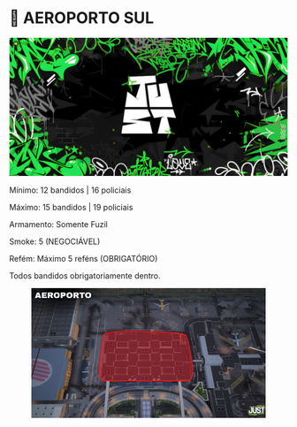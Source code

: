 # 🚧 AEROPORTO SUL

![](../.gitbook/assets/bannerjust.png)

Mínimo: 12 bandidos | 16 policiais

Máximo: 15 bandidos | 19 policiais

Armamento: Somente Fuzil

Smoke: 5 (NEGOCIÁVEL)

Refém: Máximo 5 reféns (OBRIGATÓRIO)

Todos bandidos obrigatoriamente dentro.

<figure><img src="../.gitbook/assets/Captura de tela 2025-07-25 220444 (1).png" alt=""><figcaption></figcaption></figure>
